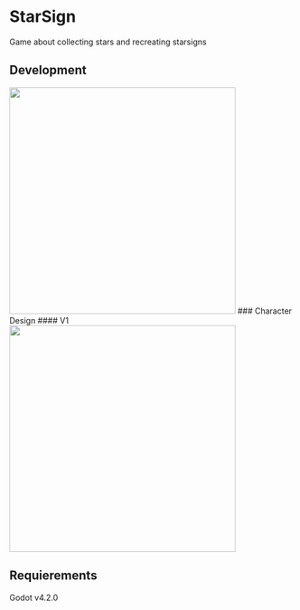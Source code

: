 # StarSign
Game about collecting stars and recreating starsigns

## Development
<img src="https://kiarar.moe/images/starsign/game2.png" width="400">
### Character Design
#### V1
<img src="https://kiarar.moe/images/starsign/porcelain.png" width="400">


## Requierements
Godot v4.2.0
